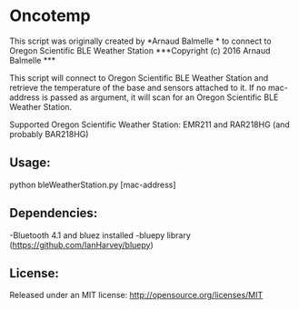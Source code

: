# Oncotemp

This script was originally created by 
*Arnaud Balmelle * to connect to Oregon Scientific BLE Weather Station
***Copyright (c) 2016 Arnaud Balmelle ***

This script will connect to Oregon Scientific BLE Weather Station
and retrieve the temperature of the base and sensors attached to it.
If no mac-address is passed as argument, it will scan for an Oregon Scientific BLE Weather Station.

Supported Oregon Scientific Weather Station: EMR211 and RAR218HG (and probably BAR218HG)

## Usage: 
python bleWeatherStation.py [mac-address]

## Dependencies:
-Bluetooth 4.1 and bluez installed
-bluepy library (https://github.com/IanHarvey/bluepy)

## License: 
Released under an MIT license: http://opensource.org/licenses/MIT
